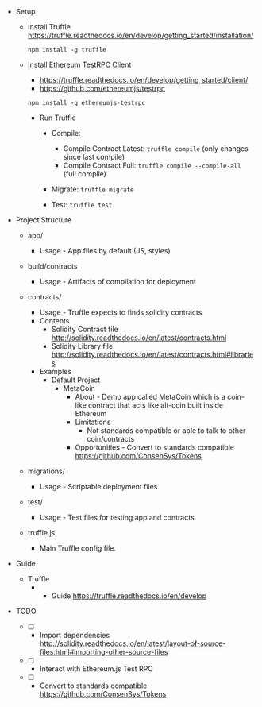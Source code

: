 * Setup

  * Install Truffle https://truffle.readthedocs.io/en/develop/getting_started/installation/
    ```
    npm install -g truffle
    ```

  * Install Ethereum TestRPC Client 
  	* https://truffle.readthedocs.io/en/develop/getting_started/client/
    * https://github.com/ethereumjs/testrpc
    ```
    npm install -g ethereumjs-testrpc
    ```

	* Run Truffle

		* Compile:
			* Compile Contract Latest: `truffle compile` (only changes since last compile)
			* Compile Contract Full: `truffle compile --compile-all` (full compile)
		
		* Migrate: `truffle migrate`
		
		* Test: `truffle test`

* Project Structure

	* app/
		* Usage - App files by default (JS, styles)
	
	* build/contracts
		* Usage - Artifacts of compilation for deployment

	* contracts/
		* Usage - Truffle expects to finds solidity contracts
		* Contents
			* Solidity Contract file http://solidity.readthedocs.io/en/latest/contracts.html
			* Solidity Library file http://solidity.readthedocs.io/en/latest/contracts.html#libraries
		* Examples
			* Default Project
				* MetaCoin
					* About - Demo app called MetaCoin which is a coin-like contract that acts like alt-coin built inside Ethereum
					* Limitations 
						* Not standards compatible or able to talk to other coin/contracts
					* Opportunities - Convert to standards compatible https://github.com/ConsenSys/Tokens

	* migrations/
		* Usage - Scriptable deployment files
	
	* test/
		* Usage - Test files for testing app and contracts
	
	* truffle.js
		* Main Truffle config file.

* Guide
	* Truffle
		* * Guide https://truffle.readthedocs.io/en/develop

* TODO
	* [ ] - Import dependencies http://solidity.readthedocs.io/en/latest/layout-of-source-files.html#importing-other-source-files
	* [ ] - Interact with Ethereum.js Test RPC
	* [ ] - Convert to standards compatible https://github.com/ConsenSys/Tokens
